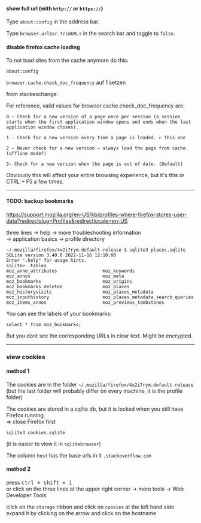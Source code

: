 #### show full url (with `http://` or `https://`)

Type `about:config` in the address bar.

Type `browser.urlbar.trimURLs` in the search bar and toggle to `false`.

#### disable firefox cache loading

To not load sites from the cache anymore do this:

```
about:config
```

`browser.cache.check_doc_frequency` auf 1 setzen

from stackexchange:

For reference, valid values for browser.cache.check_doc_frequency are:

    0 – Check for a new version of a page once per session (a session starts when the first application window opens and ends when the last application window closes).

    1 - Check for a new version every time a page is loaded. ← This one

    2 – Never check for a new version – always load the page from cache. (offline mode?)

    3- Check for a new version when the page is out of date. (Default)

Obviously this will affect your entire browsing experience, but it's this or CTRL + F5 a few times.

***
#### TODO: backup bookmarks

https://support.mozilla.org/en-US/kb/profiles-where-firefox-stores-user-data?redirectslug=Profiles&redirectlocale=en-US

three lines -> help -> more troubleshooting information\
-> application basics -> profile directory

```
~/.mozilla/firefox/4x2i7rym.default-release $ sqlite3 places.sqlite
SQLite version 3.40.0 2022-11-16 12:10:08
Enter ".help" for usage hints.
sqlite> .tables
moz_anno_attributes                 moz_keywords                      
moz_annos                           moz_meta                          
moz_bookmarks                       moz_origins                       
moz_bookmarks_deleted               moz_places                        
moz_historyvisits                   moz_places_metadata               
moz_inputhistory                    moz_places_metadata_search_queries
moz_items_annos                     moz_previews_tombstones
```

You can see the labels of your bookmarks:
```
select * from moz_bookmarks;
```
But you dont see the corresponding URLs in clear text. Might be encrypted.

***

### view cookies
#### method 1
The cookies are in the folder `~/.mozilla/firefox/4x2i7rym.default-release` \
(but the last folder will probably differ on every machine, it is the profile folder)

The cookies are stored in a sqlite db, but it is locked when you still have Firefox running.\
=> close Firefox first

```
sqlite3 cookies.sqlite
```

(it is easier to view it in `sqlitebrowser`)

The column `host` has the base urls in it `.stackoverflow.com`

#### method 2

press <kbd>ctrl + shift + i</kbd> \
or click on the three lines at the upper right corner -> more tools -> Web Developer Tools 

click on the `storage` ribbon and click on `cookies` at the left hand side\
expand it by clicking on the arrow and click on the hostname
